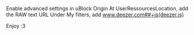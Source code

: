 Enable advanced settings in uBlock Origin
At UserRessourcesLocation, add the RAW text URL
Under My filters, add www.deezer.com##+js(deezer.js)

Enjoy :3
